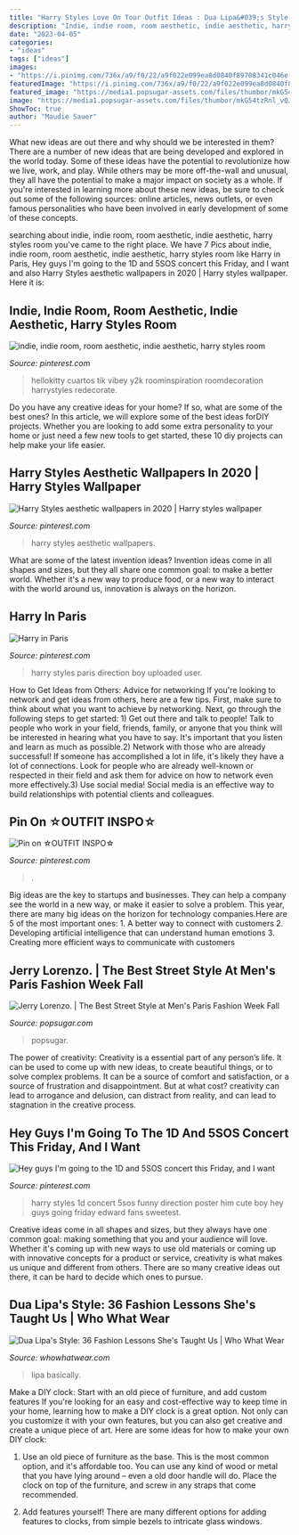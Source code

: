 ```yaml
---
title: "Harry Styles Love On Tour Outfit Ideas : Dua Lipa&#039;s Style: 36 Fashion Lessons She&#039;s Taught Us"
description: "Indie, indie room, room aesthetic, indie aesthetic, harry styles room"
date: "2023-04-05"
categories:
- "ideas"
tags: ["ideas"]
images:
- "https://i.pinimg.com/736x/a9/f0/22/a9f022e099ea8d0840f89708341c046e.jpg"
featuredImage: "https://i.pinimg.com/736x/a9/f0/22/a9f022e099ea8d0840f89708341c046e.jpg"
featured_image: "https://media1.popsugar-assets.com/files/thumbor/mkG54tzRnl_vQJSBgWynWpZjxSA/fit-in/728xorig/filters:format_auto-!!-:strip_icc-!!-/2020/01/17/918/n/1922564/2bd8cd39801c0faf_GettyImages-1200074881/i/Jerry-Lorenzo.jpg"
image: "https://media1.popsugar-assets.com/files/thumbor/mkG54tzRnl_vQJSBgWynWpZjxSA/fit-in/728xorig/filters:format_auto-!!-:strip_icc-!!-/2020/01/17/918/n/1922564/2bd8cd39801c0faf_GettyImages-1200074881/i/Jerry-Lorenzo.jpg"
ShowToc: true
author: "Maudie Sauer"
---
```



What new ideas are out there and why should we be interested in them?
There are a number of new ideas that are being developed and explored in the world today. Some of these ideas have the potential to revolutionize how we live, work, and play. While others may be more off-the-wall and unusual, they all have the potential to make a major impact on society as a whole. If you're interested in learning more about these new ideas, be sure to check out some of the following sources: online articles, news outlets, or even famous personalities who have been involved in early development of some of these concepts.

	

		
searching about indie, indie room, room aesthetic, indie aesthetic, harry styles room you've came to the right place. We have 7 Pics about indie, indie room, room aesthetic, indie aesthetic, harry styles room like Harry in Paris, Hey guys I&#039;m going to the 1D and 5SOS concert this Friday, and I want and also Harry Styles aesthetic wallpapers in 2020 | Harry styles wallpaper. Here it is:
		
    
## Indie, Indie Room, Room Aesthetic, Indie Aesthetic, Harry Styles Room

<img loading=lazy src="https://i.pinimg.com/originals/7d/4f/bf/7d4fbfa10d263662b1c68cead96d374f.jpg" onerror="this.onerror=null;this.src='https://tse2.mm.bing.net/th?id=OIP.XGGx2h7p-OuVC4MngSGf5QHaJ4&amp;pid=15.1';" alt="indie, indie room, room aesthetic, indie aesthetic, harry styles room">

_Source: pinterest.com_

>hellokitty cuartos tik vibey y2k roominspiration roomdecoration harrystyles redecorate. 

	

Do you have any creative ideas for your home? If so, what are some of the best ones? In this article, we will explore some of the best ideas forDIY projects. Whether you are looking to add some extra personality to your home or just need a few new tools to get started, these 10 diy projects can help make your life easier.

    
## Harry Styles Aesthetic Wallpapers In 2020 | Harry Styles Wallpaper

<img loading=lazy src="https://i.pinimg.com/736x/bc/ae/e3/bcaee31ceafc5cbd9e385f8b6d670c53.jpg" onerror="this.onerror=null;this.src='https://tse1.mm.bing.net/th?id=OIP.I3Pfd110RXRdJM0GWR7kRQHaNR&amp;pid=15.1';" alt="Harry Styles aesthetic wallpapers in 2020 | Harry styles wallpaper">

_Source: pinterest.com_

>harry styles aesthetic wallpapers. 

	

What are some of the latest invention ideas?
Invention ideas come in all shapes and sizes, but they all share one common goal: to make a better world. Whether it's a new way to produce food, or a new way to interact with the world around us, innovation is always on the horizon.

    
## Harry In Paris

<img loading=lazy src="https://i.pinimg.com/originals/d1/95/66/d19566d13f6aebadfe452d8e4f82c5a3.jpg" onerror="this.onerror=null;this.src='https://tse4.mm.bing.net/th?id=OIP.HDlbK2OCiKI9aSh5uRmbGQHaK8&amp;pid=15.1';" alt="Harry in Paris">

_Source: pinterest.com_

>harry styles paris direction boy uploaded user. 

	

How to Get Ideas from Others: Advice for networking
If you're looking to network and get ideas from others, here are a few tips. First, make sure to think about what you want to achieve by networking. Next, go through the following steps to get started: 1) Get out there and talk to people! Talk to people who work in your field, friends, family, or anyone that you think will be interested in hearing what you have to say. It's important that you listen and learn as much as possible.2) Network with those who are already successful! If someone has accomplished a lot in life, it's likely they have a lot of connections. Look for people who are already well-known or respected in their field and ask them for advice on how to network even more effectively.3) Use social media! Social media is an effective way to build relationships with potential clients and colleagues.

    
## Pin On ☆OUTFIT INSPO☆

<img loading=lazy src="https://i.pinimg.com/736x/a9/f0/22/a9f022e099ea8d0840f89708341c046e.jpg" onerror="this.onerror=null;this.src='https://tse2.mm.bing.net/th?id=OIP.7oEO5ynyquiTAuPNZACP5gHaId&amp;pid=15.1';" alt="Pin on ☆OUTFIT INSPO☆">

_Source: pinterest.com_

>. 

	

Big ideas are the key to startups and businesses. They can help a company see the world in a new way, or make it easier to solve a problem. This year, there are many big ideas on the horizon for technology companies.Here are 5 of the most important ones: 1. A better way to connect with customers 2. Developing artificial intelligence that can understand human emotions 3. Creating more efficient ways to communicate with customers 
    
## Jerry Lorenzo. | The Best Street Style At Men&#039;s Paris Fashion Week Fall

<img loading=lazy src="https://media1.popsugar-assets.com/files/thumbor/mkG54tzRnl_vQJSBgWynWpZjxSA/fit-in/728xorig/filters:format_auto-!!-:strip_icc-!!-/2020/01/17/918/n/1922564/2bd8cd39801c0faf_GettyImages-1200074881/i/Jerry-Lorenzo.jpg" onerror="this.onerror=null;this.src='https://tse3.mm.bing.net/th?id=OIP.jV7b1ZnjL627Jjv8lNXpnAHaLH&amp;pid=15.1';" alt="Jerry Lorenzo. | The Best Street Style at Men&#039;s Paris Fashion Week Fall">

_Source: popsugar.com_

>popsugar. 

	

The power of creativity:
Creativity is a essential part of any person’s life. It can be used to come up with new ideas, to create beautiful things, or to solve complex problems. It can be a source of comfort and satisfaction, or a source of frustration and disappointment. But at what cost? creativity can lead to arrogance and delusion, can distract from reality, and can lead to stagnation in the creative process.

    
## Hey Guys I&#039;m Going To The 1D And 5SOS Concert This Friday, And I Want

<img loading=lazy src="https://s-media-cache-ak0.pinimg.com/736x/3c/08/74/3c0874a60b9e3960df0a0242d31b90c1.jpg" onerror="this.onerror=null;this.src='https://tse1.mm.bing.net/th?id=OIP.C9wfyeVkP9-I7qxradZ1hgHaHa&amp;pid=15.1';" alt="Hey guys I&#039;m going to the 1D and 5SOS concert this Friday, and I want">

_Source: pinterest.com_

>harry styles 1d concert 5sos funny direction poster him cute boy hey guys going friday edward fans sweetest. 

	

Creative ideas come in all shapes and sizes, but they always have one common goal: making something that you and your audience will love. Whether it's coming up with new ways to use old materials or coming up with innovative concepts for a product or service, creativity is what makes us unique and different from others. There are so many creative ideas out there, it can be hard to decide which ones to pursue.

    
## Dua Lipa&#039;s Style: 36 Fashion Lessons She&#039;s Taught Us | Who What Wear

<img loading=lazy src="https://cdn.cliqueinc.com/cache/posts/275267/dua-lipa-style-275267-1545071486180-image.700x0c.jpg" onerror="this.onerror=null;this.src='https://tse1.mm.bing.net/th?id=OIP.oRAISSsCa9CqFbu-fvd97gHaKq&amp;pid=15.1';" alt="Dua Lipa&#039;s Style: 36 Fashion Lessons She&#039;s Taught Us | Who What Wear">

_Source: whowhatwear.com_

>lipa basically. 

	

Make a DIY clock: Start with an old piece of furniture, and add custom features
If you're looking for an easy and cost-effective way to keep time in your home, learning how to make a DIY clock is a great option. Not only can you customize it with your own features, but you can also get creative and create a unique piece of art. Here are some ideas for how to make your own DIY clock:
1. Use an old piece of furniture as the base. This is the most common option, and it's affordable too. You can use any kind of wood or metal that you have lying around – even a old door handle will do. Place the clock on top of the furniture, and screw in any straps that come recommended.

2. Add features yourself! There are many different options for adding features to clocks, from simple bezels to intricate glass windows.

